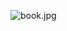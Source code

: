![book.jpg][book]

[book]: https://sccdn.chosun.com/news/html/2017/03/06/2017030600000000000030151.jpg
'어린이 건강과 환경 지도'
 
